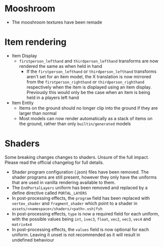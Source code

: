# Mooshroom
- The mooshroom textures have been remade

# Item rendering
- Item Display
  - `firstperson_lefthand` and `thirdperson_lefthand` transforms are now rendered the same as when held in hand
    - If the `firstperson_lefthand` or `thirdperson_lefthand` transforms aren't set for an item model, the X translation is now mirrored from the `firstperson_righthand` or `thirdperson_righthand` respectively when the item is displayed using an item display. Previously this would only be the case when an item is being held in a players left hand
- Item Entity
  - Items on the ground should no longer clip into the ground if they are larger than normal
  - Most models can now render automatically as a stack of items on the ground, rather than only `builtin/generated` models

# Shaders
Some breaking changes changes to shaders. Unsure of the full impact. Please read the official changelog for full details.
- Shader program configuration (.json) files have been removed. The shader programs are still present, however they only have the uniforms that are used in vanilla rendering available to them.
- The `EndPortalLayers` uniform has been removed and replaced by a define directive called `PORTAL_LAYERS`
- In post-processing effects, the `program` field has been replaced with `vertex_shader` and `fragment_shader` which point to a shader in `assets/<namespace>/shaders/<path>.vsh|fsh`
- In post-processing effects, `type` is now a required field for each uniform, with the possible values being `int`, `ivec3`, `float`, `vec2`, `vec3`, `vec4` and `matrix4x4`
- In post-processing effects, the `values` field is now optional for each uniform. Leaving it unset is not recommended as it will result in undefined behaviour
